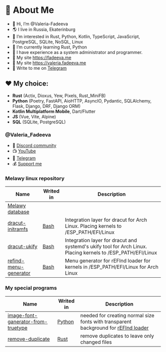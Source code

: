 # 🌸 About Me
- 👋 Hi, I’m @Valeria-Fadeeva
- 🌎 I live in Russia, Ekaterinburg
- 👀 I’m interested in Rust, Python, Kotlin, TypeScript, JavaScript, PostgreSQL, SQLite, NoSQL, Linux
- 🌱 I’m currently learning Rust, Python
- 👩 I have experience as a system administrator and programmer.
- 🔖 My site https://fadeeva.me 
- 🔖 My site https://valeria.fadeeva.me 
- 💬 Write to me on [Telegram](https://t.me/Melawy_tyan)

## ❤️ My choice: 
- **Rust** (Actix, Dioxus, Yew, Pixels, Rust_MiniFB)
- **Python** (Poetry, FastAPI, AioHTTP, AsyncIO, Pydantic, SQLAlchemy, Flask, Django, DRF, Django ORM)
- **Kotlin Multiplatform Mobile**, Dart/Flutter
- **JS** (Vue, Vite, Alpine)
- **SQL** (SQLite, PostgreSQL)

### @Valeria_Fadeeva
- 🌟 [Discord community](https://discord.gg/725zXx7RhJ)
- 📺 [YouTube](https://www.youtube.com/@Valeria_Fadeeva)
- 💬 [Telegram](https://t.me/Melawy_tyan)
- 💰 [Support me](https://www.tinkoff.ru/rm/fadeeva.valeriya96/9bLRi79066)

<!---
Valeria-Fadeeva/Valeria-Fadeeva is a ✨ special ✨ repository because its `README.md` (this file) appears on your GitHub profile.
You can click the Preview link to take a look at your changes.
--->

### Melawy linux repository
|Name|Writed in|Description|
|----|---------|-----------|
| [Melawy database](https://github.com/Valeria-Fadeeva/melawy-repo) | | | |
| [dracut-initramfs](https://github.com/Valeria-Fadeeva/melawy-dracut-initramfs) | [Bash](https://ru.wikipedia.org/wiki/Bash) | Integration layer for dracut for Arch Linux. Placing kernels to /ESP_PATH/EFI/Linux |
| [dracut-ukify](https://github.com/Valeria-Fadeeva/melawy-dracut-ukify) | [Bash](https://ru.wikipedia.org/wiki/Bash) | Integration layer for dracut and systemd's ukify tool for Arch Linux. Placing kernels to /ESP_PATH/EFI/Linux |
| [refind-menu-generator](https://github.com/Valeria-Fadeeva/melawy-refind-menu-generator) | [Bash](https://ru.wikipedia.org/wiki/Bash) | Menu generator for rEFInd loader for kernels in /ESP_PATH/EFI/Linux for Arch Linux

### My special programs
|Name|Writed in|Description|
|----|---------|-----------|
| [image-font-ganerator-from-truetype](https://github.com/Valeria-Fadeeva/image-font-ganerator-from-truetype) | [Python](https://www.python.org/) | needed for creating normal size fonts with transparent background for [rEFInd loader](http://www.rodsbooks.com/refind/) |
| [remove-duplicate](https://github.com/Valeria-Fadeeva/remove-duplicate-rust) | [Rust](https://www.rust-lang.org/) | remove duplicates to leave only changed files |

